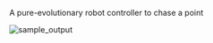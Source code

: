 A pure-evolutionary robot controller to chase a point

![sample_output](https://github.com/Matin-Macktoobian/Point_Chasing_Evolutionary_Robot_Controller/assets/63607514/cf736cdf-1e32-48ac-b263-865a220437b7)
